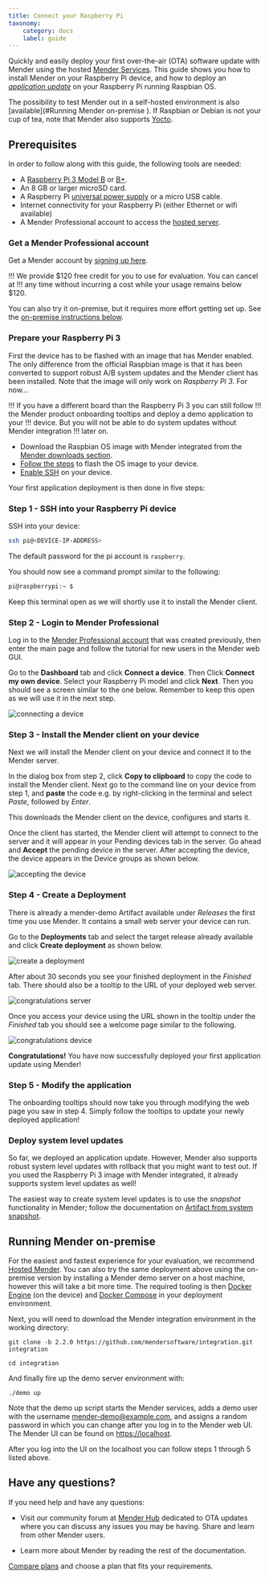 ```yaml
---
title: Connect your Raspberry Pi
taxonomy:
    category: docs
    label: guide
---
```


Quickly and easily deploy your first over-the-air (OTA) software update with
Mender using the hosted [Mender Services](https://mender.io/products/pricing).
This guide shows you how to install Mender on your Raspberry Pi device, and how
to deploy an [*application update*](../deploy-an-application-update) on your
Raspberry Pi running Raspbian OS.

The possibility to test Mender out in a self-hosted environment is also
[available](#Running Mender on-premise ). If Raspbian or Debian is not your cup
of tea, note that Mender also supports [Yocto](https://www.yoctoproject.org/).


## Prerequisites

In order to follow along with this guide, the following tools are needed:

* A [Raspberry Pi 3 Model B](https://www.raspberrypi.org/products/raspberry-pi-3-model-b?target=_blank) or [B+](https://www.raspberrypi.org/products/raspberry-pi-3-model-b-plus?target=_blank).
* An 8 GB or larger microSD card.
* A Raspberry Pi [universal power supply](https://www.raspberrypi.org/products/raspberry-pi-universal-power-supply?target=_blank) or a micro USB cable.
* Internet connectivity for your Raspberry Pi (either Ethernet or wifi available)
* A Mender Professional account to access the [hosted server](https://hosted.mender.io).


### Get a Mender Professional account

Get a Mender account by [signing up here](https://mender.io/signup?target=_blank).

!!! We provide $120 free credit for you to use for evaluation. You can cancel at
!!! any time without incurring a cost while your usage remains below $120.

You can also try it on-premise, but it requires more effort getting set up. See
the [on-premise instructions below](#running-mender-on-premise).


### Prepare your Raspberry Pi 3

First the device has to be flashed with an image that has Mender enabled. The
only difference from the official Raspbian image is that it has been converted
to support robust A/B system updates and the Mender client has been installed.
Note that the image will only work on *Raspberry Pi 3*. For now...

!!! If you have a different board than the Raspberry Pi 3 you can still follow
!!! the Mender product onboarding tooltips and deploy a demo application to your
!!! device. But you will not be able to do system updates without Mender integration
!!! later on.

* Download the Raspbian OS image with Mender integrated from the [Mender downloads section](../../downloads).
* [Follow the steps](https://www.raspberrypi.org/documentation/installation/installing-images?target=_blank) to flash the OS image to your device.
* [Enable SSH](https://www.raspberrypi.org/documentation/remote-access/ssh/README.md?target=_blank) on your device.

Your first application deployment is then done in five steps:


### Step 1 - SSH into your Raspberry Pi device 

SSH into your device:

```bash
ssh pi@<DEVICE-IP-ADDRESS>
```

The default password for the pi account is `raspberry`.

You should now see a command prompt similar to the following:

```bash
pi@raspberrypi:~ $
```

Keep this terminal open as we will shortly use it to install the Mender client.


### Step 2 - Login to Mender Professional

Log in to the [Mender Professional
account](https://hosted.mender.io/ui/#/login?target=_blank) that was created
previously, then enter the main page and follow the tutorial for new users in
the Mender web GUI.

Go to the **Dashboard** tab and click **Connect a device**. Then Click **Connect
my own device**. Select your Raspberry Pi model and click **Next**. Then you
should see a screen similar to the one below. Remember to keep this open as we
will use it in the next step.

![connecting a device](image_0.png)


### Step 3 - Install the Mender client on your device

Next we will install the Mender client on your device and connect it to the
Mender server.

In the dialog box from step 2, click **Copy to clipboard** to copy the code to
install the Mender client. Next go to the command line on your device from step
1, and **paste** the code e.g. by right-clicking in the terminal and select
*Paste*, followed by *Enter*.

This downloads the Mender client on the device, configures and starts it.

Once the client has started, the Mender client will attempt to connect to the
server and it will appear in your Pending devices tab in the server. Go ahead
and **Accept** the pending device in the server. After accepting the device, the
device appears in the Device groups as shown below.

![accepting the device](image_1.png)


### Step 4 - Create a Deployment 

There is already a mender-demo Artifact available under *Releases* the first
time you use Mender. It contains a small web server your device can run.

Go to the **Deployments** tab and select the target release already available
and click **Create deployment** as shown below.

![create a deployment](image_3.png)

After about 30 seconds you see your finished deployment in the *Finished* tab.
There should also be a tooltip to the URL of your deployed web server.

![congratulations server](image_4.png)

Once you access your device using the URL shown in the tooltip under the
*Finished* tab you should see a welcome page similar to the following.

![congratulations device](image_5.png)

**Congratulations!** You have now successfully deployed your first application
update using Mender!


### Step 5 - Modify the application

The onboarding tooltips should now take you through modifying the web page you
saw in step 4. Simply follow the tooltips to update your newly deployed
application!


### Deploy system level updates

So far, we deployed an application update. However, Mender also supports robust
system level updates with rollback that you might want to test out. If you used
the Raspberry Pi 3 image with Mender integrated, it already supports system
level updates as well!

The easiest way to create system level updates is to use the *snapshot*
functionality in Mender; follow the documentation on [Artifact from system
snapshot](../../artifacts/snapshots).


## Running Mender on-premise

For the easiest and fastest experience for your evaluation, we recommend [Hosted
Mender](https://hosted.mender.io). You can also try the same deployment above
using the on-premise version by installing a Mender demo server on a host
machine, however this will take a bit more time. The required tooling is then
[Docker
Engine](https://docs.docker.com/install/linux/docker-ce/ubuntu?target=_blank)
(on the device) and [Docker
Compose](https://docs.docker.com/compose/install?target=_blank) in your
deployment environment.

Next, you will need to download the Mender integration environment in the
working directory:

<!--AUTOVERSION: "-b % https://github.com/mendersoftware/integration.git"/integration-->
```
git clone -b 2.2.0 https://github.com/mendersoftware/integration.git integration

cd integration
```

And finally fire up the demo server environment with:

```
./demo up
```

Note that the demo up script starts the Mender services, adds a demo user with
the username mender-demo@example.com, and assigns a random password in which you
can change after you log in to the Mender web UI. The Mender UI can be found on
[https://localhost](https://localhost?target=_blank).

After you log into the UI on the localhost you can follow steps 1 through 5
listed above.

## Have any questions? 

If you need help and have any questions:

* Visit our community forum at [Mender Hub](https://hub.mender.io/) dedicated to
  OTA updates where you can discuss any issues you may be having. Share and
  learn from other Mender users.

* Learn more about Mender by reading the rest of the documentation.

[Compare plans](https://mender.io/products/pricing?target=_blank) and choose a
plan that fits your requirements.
